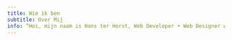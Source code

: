 ```yaml
---
title: Wie ik ben
subtitle: Over Mij
info: “Hoi, mijn naam is Hans ter Horst, Web Developer • Web Designer woonachtig in Delden. Ik bewonder schoon en simpel design met oog voor detail en vindt het geweldig om ideeën te vertalen naar code. Dit moet er niet alleen gaaf uitzien, maar moet ook door anderen met plezier gebruikt worden.”
---
```


